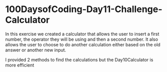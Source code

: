 # 100DaysofCoding-Day11-Challenge-Calculator

In this exercise we created a calculator that allows the user to insert a first number, the operator they will be using and then a second number. It also allows the user to choose to do another calculation either based on the old answer or another new input.

I provided 2 methods to find the calculations but the Day10Calculator is more efficient 
